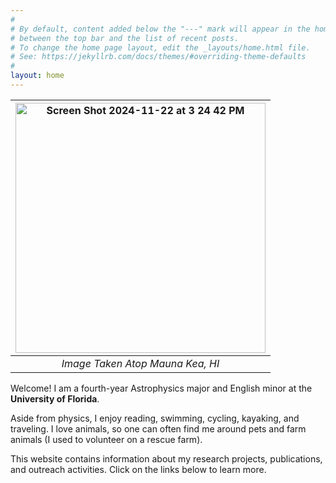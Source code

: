 ```yaml
---
#
# By default, content added below the "---" mark will appear in the home page
# between the top bar and the list of recent posts.
# To change the home page layout, edit the _layouts/home.html file.
# See: https://jekyllrb.com/docs/themes/#overriding-theme-defaults
#
layout: home 
--- 
```


|<img align = "center" width="400" alt="Screen Shot 2024-11-22 at 3 24 42 PM" src="https://github.com/user-attachments/assets/06f8142a-5a9d-446d-9335-8964e0f0e01d">| 
|:--:| 
| *Image Taken Atop Mauna Kea, HI* |

 

Welcome! I am a fourth-year Astrophysics major and English minor at the **University of Florida**. 




[//]: # (I am interested both in plasma and flare physics, and mathematical/gravitational physics. I especially enjoy researching the role) 

[//]: # (magnetic reconnection plays in creating stellar flares and Coronal Mass Ejections CMEs, as well as the implications these)  

[//]: # (events have on exoplanet habitability. My interest in gravitational physics lies primarily in understanding string theory)

[//]: # (through a mathematical lens.)  




Aside from physics, I enjoy reading, swimming, cycling, kayaking, and traveling. I love animals, so one can often find me around pets and farm animals (I used to volunteer on a rescue farm).

This website contains information about my research projects, publications, and outreach activities. Click on the links below to learn more.
